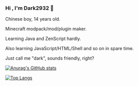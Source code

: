 ### Hi , I'm Dark2932 👋

Chinese boy, 14 years old.

Minecraft modpack/mod/plugin maker.

Learning Java and ZenScript hardly.

Also learning JavaScript/HTML/Shell and so on in spare time.

Just call me "dark", sounds friendly, right?

[![Anurag's GitHub stats](https://github-readme-stats.vercel.app/api?username=Dark2932)](https://github.com/anuraghazra/github-readme-stats)

[![Top Langs](https://github-readme-stats.vercel.app/api/top-langs/?username=Dark2932&layout=compact)](https://github.com/anuraghazra/github-readme-stats)
